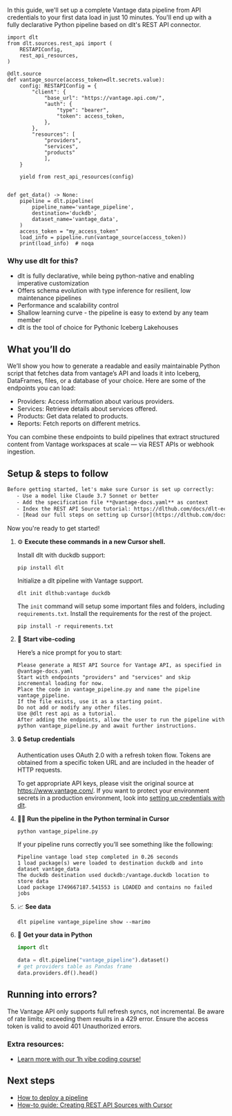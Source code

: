 In this guide, we'll set up a complete Vantage data pipeline from API credentials to your first data load in just 10 minutes. You'll end up with a fully declarative Python pipeline based on dlt's REST API connector.

```python-outcome
import dlt
from dlt.sources.rest_api import (
    RESTAPIConfig,
    rest_api_resources,
)

@dlt.source
def vantage_source(access_token=dlt.secrets.value):
    config: RESTAPIConfig = {
        "client": {
            "base_url": "https://vantage.api.com/",
            "auth": {
                "type": "bearer",
                "token": access_token,
            },
        },
        "resources": [
            "providers",
            "services",
            "products"
            ],
    }

    yield from rest_api_resources(config)


def get_data() -> None:
    pipeline = dlt.pipeline(
        pipeline_name='vantage_pipeline',
        destination='duckdb',
        dataset_name='vantage_data', 
    )
    access_token = "my_access_token"
    load_info = pipeline.run(vantage_source(access_token))
    print(load_info)  # noqa
```

### Why use dlt for this?

- dlt is fully declarative, while being python-native and enabling imperative customization
- Offers schema evolution with type inference for resilient, low maintenance pipelines
- Performance and scalability control
- Shallow learning curve - the pipeline is easy to extend by any team member
- dlt is the tool of choice for Pythonic Iceberg Lakehouses

## What you’ll do

We’ll show you how to generate a readable and easily maintainable Python script that fetches data from vantage’s API and loads it into Iceberg, DataFrames, files, or a database of your choice. Here are some of the endpoints you can load:

- Providers: Access information about various providers. 
- Services: Retrieve details about services offered. 
- Products: Get data related to products. 
- Reports: Fetch reports on different metrics.

You can combine these endpoints to build pipelines that extract structured content from Vantage workspaces at scale — via REST APIs or webhook ingestion.

## Setup & steps to follow

```default
Before getting started, let's make sure Cursor is set up correctly:
   - Use a model like Claude 3.7 Sonnet or better
   - Add the specification file **@vantage-docs.yaml** as context
   - Index the REST API Source tutorial: https://dlthub.com/docs/dlt-ecosystem/verified-sources/rest_api/ and add it to context as **@dlt rest api**
   - [Read our full steps on setting up Cursor](https://dlthub.com/docs/dlt-ecosystem/llm-tooling/cursor-restapi#23-configuring-cursor-with-documentation)
```

Now you're ready to get started! 

1. ⚙️ **Execute these commands in a new Cursor shell.**
    
    Install dlt with duckdb support:
    ```shell
    pip install dlt
    ```

    Initialize a dlt pipeline with Vantage support.
    ```shell
    dlt init dlthub:vantage duckdb
    ```

    The `init` command will setup some important files and folders, including `requirements.txt`. Install the requirements for the rest of the project.
    ```shell
    pip install -r requirements.txt
    ```
    
2. 🤠 **Start vibe-coding**
    
    Here’s a nice prompt for you to start: 
    
    ```prompt
    Please generate a REST API Source for Vantage API, as specified in @vantage-docs.yaml 
    Start with endpoints "providers" and "services" and skip incremental loading for now. 
    Place the code in vantage_pipeline.py and name the pipeline vantage_pipeline. 
    If the file exists, use it as a starting point. 
    Do not add or modify any other files. 
    Use @dlt rest api as a tutorial. 
    After adding the endpoints, allow the user to run the pipeline with python vantage_pipeline.py and await further instructions.
    ```

    
3. 🔒 **Setup credentials** 
    
    Authentication uses OAuth 2.0 with a refresh token flow. Tokens are obtained from a specific token URL and are included in the header of HTTP requests.
    
    To get appropriate API keys, please visit the original source at https://www.vantage.com/.
    If you want to protect your environment secrets in a production environment, look into [setting up credentials with dlt](https://dlthub.com/docs/walkthroughs/add_credentials).
    
4. 🏃‍♀️ **Run the pipeline in the Python terminal in Cursor**
    
    ```shell
    python vantage_pipeline.py
    ```
    
    If your pipeline runs correctly you’ll see something like the following:
    
    ```shell
    Pipeline vantage load step completed in 0.26 seconds
    1 load package(s) were loaded to destination duckdb and into dataset vantage_data
    The duckdb destination used duckdb:/vantage.duckdb location to store data
    Load package 1749667187.541553 is LOADED and contains no failed jobs
    ```
    
5. 📈 **See data**
    
    ```shell
    dlt pipeline vantage_pipeline show --marimo
    ```
    
6. 🐍 **Get your data in Python**
    
    ```python
    import dlt

   data = dlt.pipeline("vantage_pipeline").dataset()
   # get providers table as Pandas frame
   data.providers.df().head()
    ```

## Running into errors?

The Vantage API only supports full refresh syncs, not incremental. Be aware of rate limits; exceeding them results in a 429 error. Ensure the access token is valid to avoid 401 Unauthorized errors.

### Extra resources:

- [Learn more with our 1h vibe coding course!](https://www.youtube.com/watch?v=GGid70rnJuM)

## Next steps

- [How to deploy a pipeline](https://dlthub.com/docs/walkthroughs/deploy-a-pipeline)
- [How-to guide: Creating REST API Sources with Cursor](https://dlthub.com/docs/dlt-ecosystem/llm-tooling/cursor-restapi)